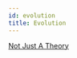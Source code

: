```yaml
---
id: evolution
title: Evolution
---
```


[Not Just A Theory](http://www.notjustatheory.com/index.html)

